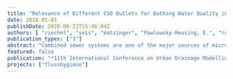 ```yaml
---
title: "Relevance of Different CSO Outlets for Bathing Water Quality in a River System"
date: 2018-01-01
publishDate: 2020-06-23T15:46:04Z
authors: [ "riechel", "seis", "matzinger", "Pawlowsky-Reusing, E.", "rouault" ]
publication_types: ["1"]
abstract: "Combined sewer systems are one of the major sources of microbiological contamination in urban water bodies. However, identification of hotspots for pathogen emissions is not straightforward, especially in large and complex drainage systems. To determine the relevance of different CSO outlets for bathing water quality a simple tracer approach which uses wastewater volume as a proxy for pathogen emissions has been developed and tested for the city of Berlin, Germany. The approach reveals that the average wastewater ratio in CSO varies largely between different river outlets (0 to 15%). Hence, the outlets with the largest CSO volumes are not automatically the greatest wastewater emitters and assumed hotspots for pathogen contamination do not coincide with hydraulic hotspots. This is verified with own measurements that show enormous differences in pathogen concentrations between waste and stormwater of 4 orders of magnitude. As a result, wastewater which represents only 5% of the CSO volume contributes > 99% of the pathogen loadings to the river. The study highlights the relevance of wastewater volumes for the identification of point sources for the hygienic impairment of water bodies."
featured: false
publication: "*11th International Conference on Urban Drainage Modelling (UDM)*"
projects: ["flusshygiene"]
---
```


